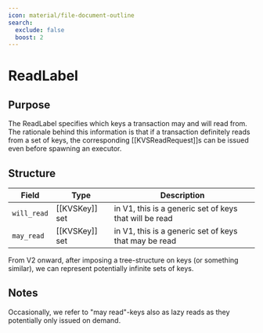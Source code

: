 ```yaml
---
icon: material/file-document-outline
search:
  exclude: false
  boost: 2
---
```


# ReadLabel

## Purpose

The ReadLabel specifies which keys a transaction may and will read from.
The rationale behind this information is that
if a transaction definitely reads from a set of keys,
the corresponding [[KVSReadRequest]]s can be issued even
before spawning an executor.

## Structure

| Field       | Type           | Description                                            |
|-------------|----------------|--------------------------------------------------------|
| `will_read` | [[KVSKey]] set | in V1, this is a generic set of keys that will be read |
| `may_read`  | [[KVSKey]] set | in V1, this is a generic set of keys that may be read  |

From V2 onward,
after imposing a tree-structure on keys (or something similar),
we can represent potentially infinite sets of keys.

## Notes

Occasionally,
we refer to "may read"-keys also as lazy reads
as they potentially only issued on demand.

<!--
This is *not* a message in its own right, but this type is used in the fields of other messages.
-->
